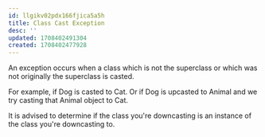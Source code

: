 ```yaml
---
id: llgikv02pdx166fjica5a5h
title: Class Cast Exception
desc: ''
updated: 1708402491304
created: 1708402477928
---
```



An exception occurs when a class which is not the superclass or which was not originally the superclass is casted.

For example, if Dog is casted to Cat. Or if Dog is upcasted to Animal and we try casting that Animal object to Cat.

It is advised to determine if the class you're downcasting is an instance of the class you're downcasting to.
